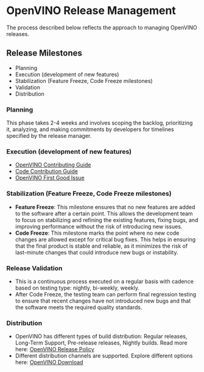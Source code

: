 # OpenVINO Release Management
The process described below reflects the approach to managing OpenVINO releases.

## Release Milestones
- Planning
- Execution (development of new features)
- Stabilization (Feature Freeze, Code Freeze milestones)
- Validation
- Distribution

### Planning
This phase takes 2-4 weeks and involves scoping the backlog, prioritizing it, analyzing, and making commitments by developers for timelines specified by the release manager.

### Execution (development of new features)
- [OpenVINO Contributing Guide](https://github.com/openvinotoolkit/openvino/blob/master/CONTRIBUTING.md)
- [Code Contribution Guide](https://docs.openvino.ai/2024/about-openvino/contributing/code-contribution-guide.html)
- [OpenVINO First Good Issue](https://github.com/openvinotoolkit/openvino/issues/17502)

### Stabilization (Feature Freeze, Code Freeze milestones)
- **Feature Freeze**: This milestone ensures that no new features are added to the software after a certain point. This allows the development team to focus on stabilizing and refining the existing features, fixing bugs, and improving performance without the risk of introducing new issues.
- **Code Freeze**: This milestone marks the point where no new code changes are allowed except for critical bug fixes. This helps in ensuring that the final product is stable and reliable, as it minimizes the risk of last-minute changes that could introduce new bugs or instability.

### Release Validation
- This is a continuous process executed on a regular basis with cadence based on testing type: nightly, bi-weekly, weekly.
- After Code Freeze, the testing team can perform final regression testing to ensure that recent changes have not introduced new bugs and that the software meets the required quality standards.

### Distribution
- OpenVINO has different types of build distribution: Regular releases, Long-Term Support, Pre-release releases, Nightly builds. Read more here: [OpenVINO Release Policy](https://docs.openvino.ai/2024/about-openvino/release-notes-openvino/release-policy.html)
- Different distribution channels are supported. Explore different options here: [OpenVINO Download](https://www.intel.com/content/www/us/en/developer/tools/openvino-toolkit/download.html)
